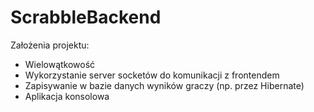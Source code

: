 # ScrabbleBackend
Założenia projektu:
- Wielowątkowość
- Wykorzystanie server socketów do komunikacji z frontendem
- Zapisywanie w bazie danych wyników graczy (np. przez Hibernate)
- Aplikacja konsolowa
